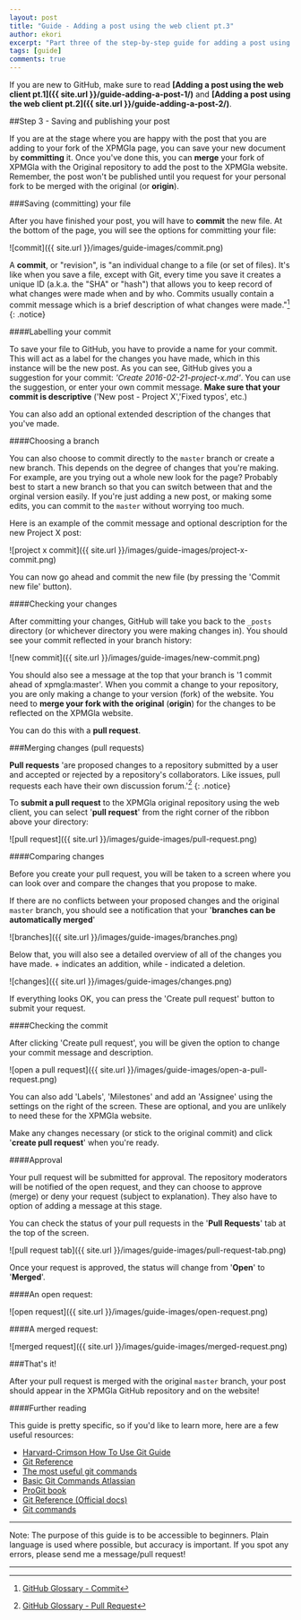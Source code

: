 ```yaml
---
layout: post
title: "Guide - Adding a post using the web client pt.3"
author: ekori
excerpt: "Part three of the step-by-step guide for adding a post using the web interface."
tags: [guide]
comments: true
---
```

If you are new to GitHub, make sure to read **[Adding a post using the web client pt.1]({{ site.url }}/guide-adding-a-post-1/)** and **[Adding a post using the web client pt.2]({{ site.url }}/guide-adding-a-post-2/)**.

##Step 3 - Saving and publishing your post

If you are at the stage where you are happy with the post that you are adding to your fork of the XPMGla page, you can save your new document by **committing** it. Once you've done this, you can **merge** your fork of XPMGla with the Original repository to add the post to the XPMGla website. Remember, the post won't be published until you request for your personal fork to be merged with the original (or **origin**).

###Saving (committing) your file

After you have finished your post, you will have to **commit** the new file. At the bottom of the page, you will see the options for committing your file:

![commit]({{ site.url }}/images/guide-images/commit.png)

A **commit**, or "revision", is "an individual change to a file (or set of files). It's like when you save a file, except with Git, every time you save it creates a unique ID (a.k.a. the "SHA" or "hash") that allows you to keep record of what changes were made when and by who. Commits usually contain a commit message which is a brief description of what changes were made."[^1]
{: .notice}

####Labelling your commit

To save your file to GitHub, you have to provide a name for your commit. This will act as a label for the changes you have made, which in this instance will be the new post. As you can see, GitHub gives you a suggestion for your commit: _'Create 2016-02-21-project-x.md'_. You can use the suggestion, or enter your own commit message. **Make sure that your commit is descriptive** ('New post - Project X','Fixed typos', etc.)

You can also add an optional extended description of the changes that you've made. 

####Choosing a branch

You can also choose to commit directly to the `master` branch or create a new branch. This depends on the degree of changes that you're making. For example, are you trying out a whole new look for the page? Probably best to start a new branch so that you can switch between that and the orginal version easily. If you're just adding a new post, or making some edits, you can commit to the `master` without worrying too much.

Here is an example of the commit message and optional description for the new Project X post:

![project x commit]({{ site.url }}/images/guide-images/project-x-commit.png)

You can now go ahead and commit the new file (by pressing the 'Commit new file' button).

####Checking your changes

After committing your changes, GitHub will take you back to the `_posts` directory (or whichever directory you were making changes in). You should see your commit reflected in your branch history:

![new commit]({{ site.url }}/images/guide-images/new-commit.png)

You should also see a message at the top that your branch is '1 commit ahead of xpmgla:master'. When you commit a change to your repository, you are only making a change to your version (fork) of the website. You need to **merge your fork with the original** (**origin**) for the changes to be reflected on the XPMGla website.

You can do this with a **pull request**.

###Merging changes (pull requests)

**Pull requests** 'are proposed changes to a repository submitted by a user and accepted or rejected by a repository's collaborators. Like issues, pull requests each have their own discussion forum.'[^2]
{: .notice}

To **submit a pull request** to the XPMGla original repository using the web client, you can select '**pull request**' from the right corner of the ribbon above your directory:

![pull request]({{ site.url }}/images/guide-images/pull-request.png)

####Comparing changes

Before you create your pull request, you will be taken to a screen where you can look over and compare the changes that you propose to make. 

If there are no conflicts between your proposed changes and the original `master` branch, you should see a notification that your '**branches can be automatically merged**'

![branches]({{ site.url }}/images/guide-images/branches.png)

Below that, you will also see a detailed overview of all of the changes you have made. + indicates an addition, while - indicated a deletion.

![changes]({{ site.url }}/images/guide-images/changes.png)

If everything looks OK, you can press the 'Create pull request' button to submit your request.

####Checking the commit

After clicking 'Create pull request', you will be given the option to change your commit message and description. 

![open a pull request]({{ site.url }}/images/guide-images/open-a-pull-request.png)

You can also add 'Labels', 'Milestones' and add an 'Assignee' using the settings on the right of the screen. These are optional, and you are unlikely to need these for the XPMGla website.

Make any changes necessary (or stick to the original commit) and click '**create pull request**' when you're ready.


####Approval

Your pull request will be submitted for approval. The repository moderators will be notified of the open request, and they can choose to approve (merge) or deny your request (subject to explanation). They also have to option of adding a message at this stage.

You can check the status of your pull requests in the '**Pull Requests**' tab at the top of the screen. 

![pull request tab]({{ site.url }}/images/guide-images/pull-request-tab.png)

Once your request is approved, the status will change from '**Open**' to '**Merged**'.

####An open request:

![open request]({{ site.url }}/images/guide-images/open-request.png)



####A merged request:

![merged request]({{ site.url }}/images/guide-images/merged-request.png)

###That's it!

After your pull request is merged with the original `master` branch, your post should appear in the XPMGla GitHub repository and on the website!

####Further reading

This guide is pretty specific, so if you'd like to learn more, here are a few useful resources: 

* [Harvard-Crimson How To Use Git Guide](https://github.com/harvard-crimson/crimsononline-assignments/wiki/How-to-use-git)
* [Git Reference](http://gitref.org/creating/)
* [The most useful git commands](http://orga.cat/posts/most-useful-git-commands)
* [Basic Git Commands Atlassian](https://confluence.atlassian.com/bitbucketserver/basic-git-commands-776639767.html)
* [ProGit book](https://git-scm.com/book/en/v2)
* [Git Reference (Official docs)](https://git-scm.com/docs)
* [Git commands](https://www.siteground.co.uk/tutorials/git/commands.htm)

---
Note: The purpose of this guide is to be accessible to beginners. Plain language is used where possible, but accuracy is important. If you spot any errors, please send me a message/pull request!

---
[^1]:[GitHub Glossary - Commit](https://help.github.com/articles/github-glossary/#commit)
[^2]:[GitHub Glossary - Pull Request](https://help.github.com/articles/github-glossary/#pull-request)


